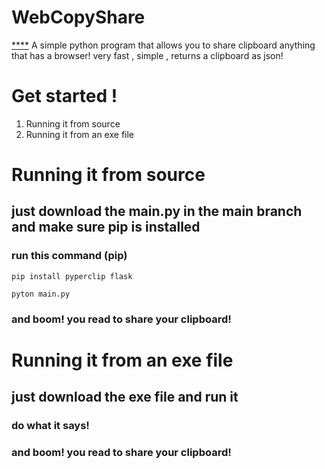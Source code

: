 # WebCopyShare
[****](https://raw.githubusercontent.com/catlomao/WebCopyShare/main/Untitled7_20240721034841.ico)
A simple python program that allows you to share clipboard anything that has a browser! very fast , simple , returns a clipboard as json!

# Get started !

 1. Running it from source
 2. Running it from an exe file
 #
 # Running it from source
 ## just download the main.py in the main branch and make sure pip is installed
 ### run this command (pip)
 ```
pip install pyperclip flask
```
 ```
pyton main.py
```
### and boom! you read to share your clipboard!

# Running it from an exe file
## just download the exe file and run it
### do what it says!

### and boom! you read to share your clipboard!
